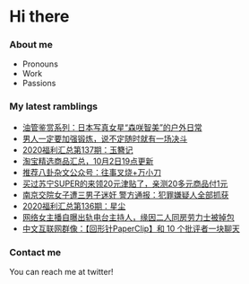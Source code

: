 # Hi there 

### About me
- Pronouns
- Work
- Passions 

### My latest ramblings
<!-- BLOGPOSTS:START -->
- [油管鉴赏系列：日本写真女星“森咲智美”的户外日常](https://fuliba2020.net/tomomi-morisaki.html)
- [男人一定要加强锻炼，说不定随时就有一场决斗](https://fuliba2020.net/douou.html)
- [2020福利汇总第137期：玉簪记](https://fuliba2020.net/2020137.html)
- [淘宝精选商品汇总，10月2日19点更新](https://fuliba2020.net/99.html)
- [推荐八卦杂文公众号：往事叉烧+万小刀](https://fuliba2020.net/wangshichashao.html)
- [买过苏宁SUPER的来领20元津贴了，亲测20多元商品付1元](https://fuliba2020.net/super2020.html)
- [南京交院女子遭三男子迷奸 警方通报：犯罪嫌疑人全部抓获](https://fuliba2020.net/nanjingjiaoyuan.html)
- [2020福利汇总第136期：星尘](https://fuliba2020.net/2020136.html)
- [网络女主播自曝出轨电台主持人，缘因二人同房劳力士被掉包](https://fuliba2020.net/porsche.html)
- [中文互联网群像：【回形针PaperClip】和 10 个批评者一块聊天](https://fuliba2020.net/pipingzhe.html)
<!-- BLOGPOSTS:END -->

### Contact me
You can reach me at twitter!
